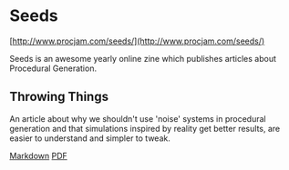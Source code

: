 # Seeds

[http://www.procjam.com/seeds/](http://www.procjam.com/seeds/)

Seeds is an awesome yearly online zine which publishes articles about Procedural Generation.

## Throwing Things

An article about why we shouldn't use 'noise' systems in procedural generation and that simulations inspired by reality get better results, are easier to understand and simpler to tweak.  

[Markdown](/ThrowingThings/article.md)
[PDF](/ThrowingThings/article.md.pdf)
